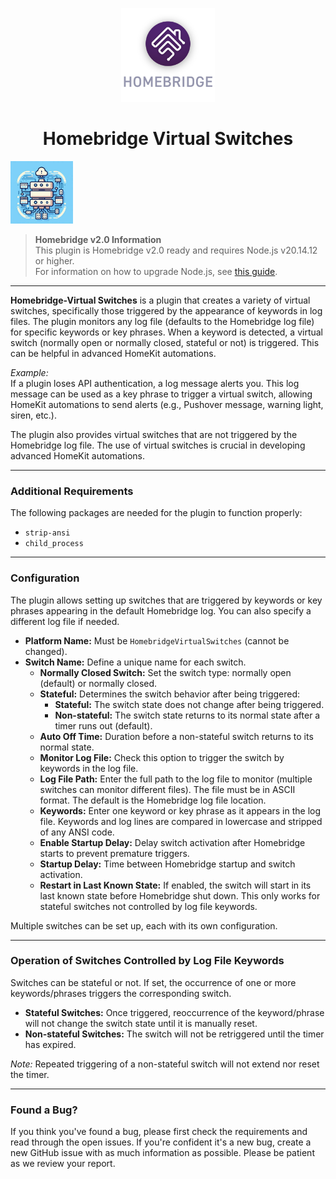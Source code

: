 <p align="center">

<img src="https://github.com/homebridge/branding/raw/latest/logos/homebridge-wordmark-logo-vertical.png" width="150">

</p>

<span align = "center">

# Homebridge Virtual Switches

<img src="https://github.com/Plankske/hb-virtual-switch/blob/latest/image.png" width="100"/>


</span>

> **Homebridge v2.0 Information**  
> This plugin is Homebridge v2.0 ready and requires Node.js v20.14.12 or higher.  
> For information on how to upgrade Node.js, see [this guide](https://github.com/homebridge/homebridge/wiki/How-To-Update-Node.js).

---

**Homebridge-Virtual Switches** is a plugin that creates a variety of virtual switches, specifically those triggered by the appearance of keywords in log files. The plugin monitors any log file (defaults to the Homebridge log file) for specific keywords or key phrases. When a keyword is detected, a virtual switch (normally open or normally closed, stateful or not) is triggered. This can be helpful in advanced HomeKit automations.

*Example:*  
If a plugin loses API authentication, a log message alerts you. This log message can be used as a key phrase to trigger a virtual switch, allowing HomeKit automations to send alerts (e.g., Pushover message, warning light, siren, etc.).

The plugin also provides virtual switches that are not triggered by the Homebridge log file. The use of virtual switches is crucial in developing advanced HomeKit automations.

---
### Additional Requirements
The following packages are needed for the plugin to function properly:
- `strip-ansi`
- `child_process`

---
### Configuration
The plugin allows setting up switches that are triggered by keywords or key phrases appearing in the default Homebridge log. You can also specify a different log file if needed.

- **Platform Name:** Must be `HomebridgeVirtualSwitches` (cannot be changed).
- **Switch Name:** Define a unique name for each switch.
    - **Normally Closed Switch:** Set the switch type: normally open (default) or normally closed.
    - **Stateful:** Determines the switch behavior after being triggered:
        - **Stateful:** The switch state does not change after being triggered.
        - **Non-stateful:** The switch state returns to its normal state after a timer runs out (default).
    - **Auto Off Time:** Duration before a non-stateful switch returns to its normal state.
    - **Monitor Log File:** Check this option to trigger the switch by keywords in the log file.
    - **Log File Path:** Enter the full path to the log file to monitor (multiple switches can monitor different files). The file must be in ASCII format. The default is the Homebridge log file location.
    - **Keywords:** Enter one keyword or key phrase as it appears in the log file. Keywords and log lines are compared in lowercase and stripped of any ANSI code.
    - **Enable Startup Delay:** Delay switch activation after Homebridge starts to prevent premature triggers.
    - **Startup Delay:** Time between Homebridge startup and switch activation.
    - **Restart in Last Known State:** If enabled, the switch will start in its last known state before Homebridge shut down. This only works for stateful switches not controlled by log file keywords.

Multiple switches can be set up, each with its own configuration.

---
### Operation of Switches Controlled by Log File Keywords
Switches can be stateful or not. If set, the occurrence of one or more keywords/phrases triggers the corresponding switch.

- **Stateful Switches:** Once triggered, reoccurrence of the keyword/phrase will not change the switch state until it is manually reset.
- **Non-stateful Switches:** The switch will not be retriggered until the timer has expired.

*Note:* Repeated triggering of a non-stateful switch will not extend nor reset the timer.

---
### Found a Bug?
If you think you've found a bug, please first check the requirements and read through the open issues. If you're confident it's a new bug, create a new GitHub issue with as much information as possible. Please be patient as we review your report.
